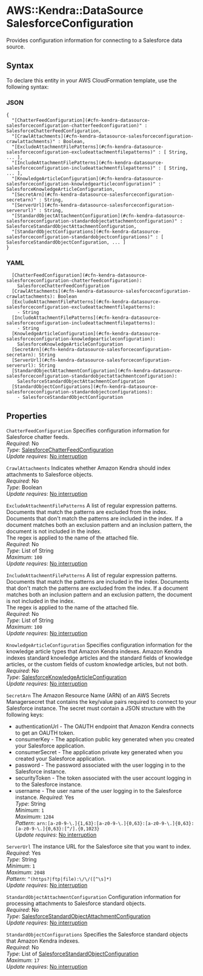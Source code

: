 # AWS::Kendra::DataSource SalesforceConfiguration<a name="aws-properties-kendra-datasource-salesforceconfiguration"></a>

Provides configuration information for connecting to a Salesforce data source\.

## Syntax<a name="aws-properties-kendra-datasource-salesforceconfiguration-syntax"></a>

To declare this entity in your AWS CloudFormation template, use the following syntax:

### JSON<a name="aws-properties-kendra-datasource-salesforceconfiguration-syntax.json"></a>

```
{
  "[ChatterFeedConfiguration](#cfn-kendra-datasource-salesforceconfiguration-chatterfeedconfiguration)" : SalesforceChatterFeedConfiguration,
  "[CrawlAttachments](#cfn-kendra-datasource-salesforceconfiguration-crawlattachments)" : Boolean,
  "[ExcludeAttachmentFilePatterns](#cfn-kendra-datasource-salesforceconfiguration-excludeattachmentfilepatterns)" : [ String, ... ],
  "[IncludeAttachmentFilePatterns](#cfn-kendra-datasource-salesforceconfiguration-includeattachmentfilepatterns)" : [ String, ... ],
  "[KnowledgeArticleConfiguration](#cfn-kendra-datasource-salesforceconfiguration-knowledgearticleconfiguration)" : SalesforceKnowledgeArticleConfiguration,
  "[SecretArn](#cfn-kendra-datasource-salesforceconfiguration-secretarn)" : String,
  "[ServerUrl](#cfn-kendra-datasource-salesforceconfiguration-serverurl)" : String,
  "[StandardObjectAttachmentConfiguration](#cfn-kendra-datasource-salesforceconfiguration-standardobjectattachmentconfiguration)" : SalesforceStandardObjectAttachmentConfiguration,
  "[StandardObjectConfigurations](#cfn-kendra-datasource-salesforceconfiguration-standardobjectconfigurations)" : [ SalesforceStandardObjectConfiguration, ... ]
}
```

### YAML<a name="aws-properties-kendra-datasource-salesforceconfiguration-syntax.yaml"></a>

```
  [ChatterFeedConfiguration](#cfn-kendra-datasource-salesforceconfiguration-chatterfeedconfiguration): 
    SalesforceChatterFeedConfiguration
  [CrawlAttachments](#cfn-kendra-datasource-salesforceconfiguration-crawlattachments): Boolean
  [ExcludeAttachmentFilePatterns](#cfn-kendra-datasource-salesforceconfiguration-excludeattachmentfilepatterns): 
    - String
  [IncludeAttachmentFilePatterns](#cfn-kendra-datasource-salesforceconfiguration-includeattachmentfilepatterns): 
    - String
  [KnowledgeArticleConfiguration](#cfn-kendra-datasource-salesforceconfiguration-knowledgearticleconfiguration): 
    SalesforceKnowledgeArticleConfiguration
  [SecretArn](#cfn-kendra-datasource-salesforceconfiguration-secretarn): String
  [ServerUrl](#cfn-kendra-datasource-salesforceconfiguration-serverurl): String
  [StandardObjectAttachmentConfiguration](#cfn-kendra-datasource-salesforceconfiguration-standardobjectattachmentconfiguration): 
    SalesforceStandardObjectAttachmentConfiguration
  [StandardObjectConfigurations](#cfn-kendra-datasource-salesforceconfiguration-standardobjectconfigurations): 
    - SalesforceStandardObjectConfiguration
```

## Properties<a name="aws-properties-kendra-datasource-salesforceconfiguration-properties"></a>

`ChatterFeedConfiguration`  <a name="cfn-kendra-datasource-salesforceconfiguration-chatterfeedconfiguration"></a>
Specifies configuration information for Salesforce chatter feeds\.  
*Required*: No  
*Type*: [SalesforceChatterFeedConfiguration](aws-properties-kendra-datasource-salesforcechatterfeedconfiguration.md)  
*Update requires*: [No interruption](https://docs.aws.amazon.com/AWSCloudFormation/latest/UserGuide/using-cfn-updating-stacks-update-behaviors.html#update-no-interrupt)

`CrawlAttachments`  <a name="cfn-kendra-datasource-salesforceconfiguration-crawlattachments"></a>
Indicates whether Amazon Kendra should index attachments to Salesforce objects\.  
*Required*: No  
*Type*: Boolean  
*Update requires*: [No interruption](https://docs.aws.amazon.com/AWSCloudFormation/latest/UserGuide/using-cfn-updating-stacks-update-behaviors.html#update-no-interrupt)

`ExcludeAttachmentFilePatterns`  <a name="cfn-kendra-datasource-salesforceconfiguration-excludeattachmentfilepatterns"></a>
A list of regular expression patterns\. Documents that match the patterns are excluded from the index\. Documents that don't match the patterns are included in the index\. If a document matches both an exclusion pattern and an inclusion pattern, the document is not included in the index\.  
The regex is applied to the name of the attached file\.  
*Required*: No  
*Type*: List of String  
*Maximum*: `100`  
*Update requires*: [No interruption](https://docs.aws.amazon.com/AWSCloudFormation/latest/UserGuide/using-cfn-updating-stacks-update-behaviors.html#update-no-interrupt)

`IncludeAttachmentFilePatterns`  <a name="cfn-kendra-datasource-salesforceconfiguration-includeattachmentfilepatterns"></a>
A list of regular expression patterns\. Documents that match the patterns are included in the index\. Documents that don't match the patterns are excluded from the index\. If a document matches both an inclusion pattern and an exclusion pattern, the document is not included in the index\.  
The regex is applied to the name of the attached file\.  
*Required*: No  
*Type*: List of String  
*Maximum*: `100`  
*Update requires*: [No interruption](https://docs.aws.amazon.com/AWSCloudFormation/latest/UserGuide/using-cfn-updating-stacks-update-behaviors.html#update-no-interrupt)

`KnowledgeArticleConfiguration`  <a name="cfn-kendra-datasource-salesforceconfiguration-knowledgearticleconfiguration"></a>
Specifies configuration information for the knowledge article types that Amazon Kendra indexes\. Amazon Kendra indexes standard knowledge articles and the standard fields of knowledge articles, or the custom fields of custom knowledge articles, but not both\.  
*Required*: No  
*Type*: [SalesforceKnowledgeArticleConfiguration](aws-properties-kendra-datasource-salesforceknowledgearticleconfiguration.md)  
*Update requires*: [No interruption](https://docs.aws.amazon.com/AWSCloudFormation/latest/UserGuide/using-cfn-updating-stacks-update-behaviors.html#update-no-interrupt)

`SecretArn`  <a name="cfn-kendra-datasource-salesforceconfiguration-secretarn"></a>
The Amazon Resource Name \(ARN\) of an AWS Secrets Managersecret that contains the key/value pairs required to connect to your Salesforce instance\. The secret must contain a JSON structure with the following keys:  
+ authenticationUrl \- The OAUTH endpoint that Amazon Kendra connects to get an OAUTH token\. 
+ consumerKey \- The application public key generated when you created your Salesforce application\.
+ consumerSecret \- The application private key generated when you created your Salesforce application\.
+ password \- The password associated with the user logging in to the Salesforce instance\.
+ securityToken \- The token associated with the user account logging in to the Salesforce instance\.
+ username \- The user name of the user logging in to the Salesforce instance\.
*Required*: Yes  
*Type*: String  
*Minimum*: `1`  
*Maximum*: `1284`  
*Pattern*: `arn:[a-z0-9-\.]{1,63}:[a-z0-9-\.]{0,63}:[a-z0-9-\.]{0,63}:[a-z0-9-\.]{0,63}:[^/].{0,1023}`  
*Update requires*: [No interruption](https://docs.aws.amazon.com/AWSCloudFormation/latest/UserGuide/using-cfn-updating-stacks-update-behaviors.html#update-no-interrupt)

`ServerUrl`  <a name="cfn-kendra-datasource-salesforceconfiguration-serverurl"></a>
The instance URL for the Salesforce site that you want to index\.  
*Required*: Yes  
*Type*: String  
*Minimum*: `1`  
*Maximum*: `2048`  
*Pattern*: `^(https?|ftp|file):\/\/([^\s]*)`  
*Update requires*: [No interruption](https://docs.aws.amazon.com/AWSCloudFormation/latest/UserGuide/using-cfn-updating-stacks-update-behaviors.html#update-no-interrupt)

`StandardObjectAttachmentConfiguration`  <a name="cfn-kendra-datasource-salesforceconfiguration-standardobjectattachmentconfiguration"></a>
Configuration information for processing attachments to Salesforce standard objects\.   
*Required*: No  
*Type*: [SalesforceStandardObjectAttachmentConfiguration](aws-properties-kendra-datasource-salesforcestandardobjectattachmentconfiguration.md)  
*Update requires*: [No interruption](https://docs.aws.amazon.com/AWSCloudFormation/latest/UserGuide/using-cfn-updating-stacks-update-behaviors.html#update-no-interrupt)

`StandardObjectConfigurations`  <a name="cfn-kendra-datasource-salesforceconfiguration-standardobjectconfigurations"></a>
Specifies the Salesforce standard objects that Amazon Kendra indexes\.  
*Required*: No  
*Type*: List of [SalesforceStandardObjectConfiguration](aws-properties-kendra-datasource-salesforcestandardobjectconfiguration.md)  
*Maximum*: `17`  
*Update requires*: [No interruption](https://docs.aws.amazon.com/AWSCloudFormation/latest/UserGuide/using-cfn-updating-stacks-update-behaviors.html#update-no-interrupt)